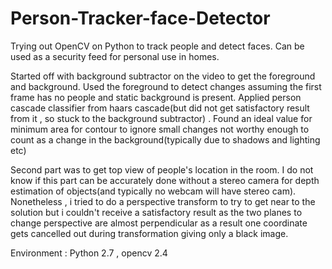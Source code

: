 # Person-Tracker-face-Detector
Trying out OpenCV on Python to track people and detect faces. Can be used as a security feed for personal use in homes.

Started off with background subtractor on the video to get the foreground and background. Used the foreground to detect changes assuming the first frame has no people and static background is present. Applied person cascade classifier from haars cascade(but did not get satisfactory result from it , so stuck to the background subtractor) . Found an ideal value for minimum area for contour to ignore small changes not worthy enough to count as a change in the background(typically due to shadows and lighting etc)

Second part was to get top view of people's location in the room. I do not know if this part can be accurately done without a stereo camera for depth estimation of objects(and typically no webcam will have stereo cam). Nonetheless , i tried to do a perspective transform to try to get near to the solution but i couldn't receive a satisfactory result as the two planes to change perspective are almost perpendicular as a result one coordinate gets cancelled out during transformation giving only a black image. 

Environment : Python 2.7 , opencv 2.4
